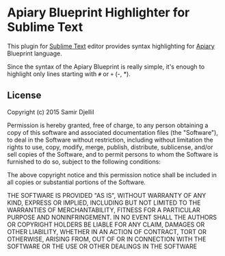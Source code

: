 # Apiary Blueprint Highlighter for Sublime Text

This plugin for [Sublime Text](https://sublimetext.com) editor provides syntax highlighting for [Apiary](https://apiary.io) Blueprint language.

Since the syntax of the Apiary Blueprint is really simple, it's enough to highlight only lines starting with `#` or `+` (-, *).

## License

Copyright (c) 2015 Samir Djellil

Permission is hereby granted, free of charge, to any person obtaining a copy
of this software and associated documentation files (the "Software"), to deal
in the Software without restriction, including without limitation the rights
to use, copy, modify, merge, publish, distribute, sublicense, and/or sell
copies of the Software, and to permit persons to whom the Software is
furnished to do so, subject to the following conditions:

The above copyright notice and this permission notice shall be included in all
copies or substantial portions of the Software.

THE SOFTWARE IS PROVIDED "AS IS", WITHOUT WARRANTY OF ANY KIND, EXPRESS OR
IMPLIED, INCLUDING BUT NOT LIMITED TO THE WARRANTIES OF MERCHANTABILITY,
FITNESS FOR A PARTICULAR PURPOSE AND NONINFRINGEMENT. IN NO EVENT SHALL THE
AUTHORS OR COPYRIGHT HOLDERS BE LIABLE FOR ANY CLAIM, DAMAGES OR OTHER
LIABILITY, WHETHER IN AN ACTION OF CONTRACT, TORT OR OTHERWISE, ARISING FROM,
OUT OF OR IN CONNECTION WITH THE SOFTWARE OR THE USE OR OTHER DEALINGS IN THE
SOFTWARE
